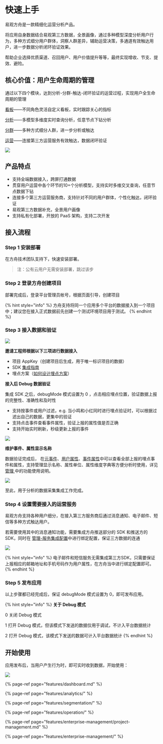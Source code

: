 # 快速上手

易观方舟是一款精细化运营分析产品。

将应用自身数据结合易观第三方数据，全景画像，通过多种模型深度分析用户行为，多种方式细分用户群体，洞察人群差异，辅助运营决策，多通道有效触达用户，进一步数据分析闭环验证效果。

帮助企业选择优质渠道、召回用户、用户价值提升等等，最终实现增收、节支、提效、避险。

## 核心价值：用户生命周期的管理

通过以下四个模块，达到分析-分群-触达-闭环验证的运营过程，实现用户全生命周期的管理

[看板](features/dashboard.md)——不同角色灵活自定义看板，实时跟踪关心的指标

[分析](features/analytics/)——多模型多维度实时查询分析，任意节点下钻分析

[分群](features/segmentation/)——多种方式细分人群，进一步分析或触达

[运营](features/operation/)——连接第三方运营服务有效触达，数据闭环验证

![ ](https://imguserradar.analysys.cn/fangzhou/sysImg/201706141931230718.png)

## 产品特点

* 支持全端数据接入，跨屏打通数据
* 贯穿用户运营中各个环节的10+个分析模型，支持实时多维交叉查询，任意节点数据下钻
* 连接多个第三方运营服务商，支持针对不同的用户群体，个性化触达，闭环验证
* 易观第三方数据补充，全景用户画像
* 支持私有化部署，开放的 PaaS 架构，支持二次开发

## 接入流程

### Step 1 安装部署

在方舟技术团队支持下，快速安装部署。

> 注：公有云用户无需安装部署，跳过该步

### Step 2 登录方舟创建项目

部署完成后，登录平台管理员帐号，根据页面引导，创建项目

{% hint style="info" %}
方舟支持将同一个应用多个平台的数据接入到一个项目中；建议您在接入正式数据前先创建一个测试环境项目用于测试。
{% endhint %}

### Step 3 接入数据和验证

![ ](https://imguserradar.analysys.cn/fangzhou/img/2019/02/201902151449466087.png)

**邀请工程师根据以下三项进行数据接入**

* 项目 AppKey（创建项目后生成，用于唯一标识项目的数据）
* SDK [集成指南](integration/sdk/)
* 埋点方案（[如何设计埋点方案](integration/prepare/tracking-plan.md)）

**接入后 Debug 数据验证**

集成 SDK 之后，debugMode 模式设置为 0 ，点击相应埋点位置，验证数据上报的完整性、准确性和及时性

* 支持按事件或用户过滤，e.g. 当小鸣和小红同时进行埋点验证时，可以根据过滤出自己的数据，更集中的验证
* 支持点击事件查看事件属性，验证上报的属性值是否正确
* 支持开始实时刷新，秒级更新上报的事件

![ ](https://imguserradar.analysys.cn/fangzhou/img/2019/02/201902151546546394.png%20)

**维护事件、属性显示名称**

数据验证完成后， 在[元事件](features/project-manegement/meta-events.md)、[用户属性](features/project-manegement/user-properties.md)、[事件属性](features/project-manegement/event-properties.md)中可以查看全部上报的埋点事件和属性，支持管理显示名称、属性单位、属性维度字典等方便分析时使用，详见 [管理 ](features/project-manegement/)中的功能使用说明。

![ ](https://imguserradar.analysys.cn/fangzhou/img/2018/08/201808101148521850.png)

至此，用于分析的数据采集集成工作完成。

### Step 4 设置需要接入的运营服务

易观方舟支持各种用户细分，在接入第三方服务商后通过消息通知、电子邮件、短信等多种方式触达用户。

若需要使用其中的消息通知功能，需要集成方舟推送部分的 SDK 和推送方的 SDK，同时在 [管理-服务集成配置](features/project-manegement/integrations.md)中进行绑定配置，保证三方数据的连通

![ ](https://imguserradar.analysys.cn/fangzhou/img/2019/02/201902151613578859.png)

{% hint style="info" %}
电子邮件和短信服务无需集成第三方SDK，只需要保证上报相应的邮箱地址和手机号码作为用户属性，在方舟当中进行绑定配置即可。
{% endhint %}

### Step 5 发布应用

以上步骤都已经完成后，保证 debugMode 模式设置为 0，即可发布应用。

{% hint style="info" %}
**关于 Debug 模式**

0 关闭 Debug 模式

1 打开 Debug 模式，但该模式下发送的数据仅用于调试，不计入平台数据统计 

2 打开 Debug 模式，该模式下发送的数据可计入平台数据统计
{% endhint %}

## 开始使用

应用发布后，当用户产生行为时，即可实时收到数据，开始使用：

![ ](https://imguserradar.analysys.cn/fangzhou/img/2019/01/201901260034296922.png)

{% page-ref page="features/dashboard.md" %}

{% page-ref page="features/analytics/" %}

{% page-ref page="features/segmentation/" %}

{% page-ref page="features/operation/" %}

{% page-ref page="features/enterprise-management/project-management.md" %}

{% page-ref page="features/enterprise-management/" %}

